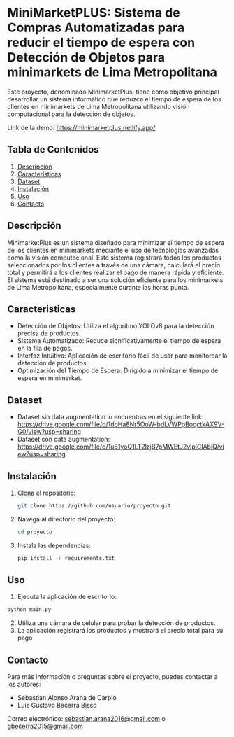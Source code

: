 # MiniMarketPLUS: Sistema de Compras Automatizadas para reducir el tiempo de espera con Detección de Objetos para minimarkets de Lima Metropolitana

Este proyecto, denominado MinimarketPlus, tiene como objetivo principal desarrollar un sistema informático que reduzca el tiempo de espera de los clientes en minimarkets de Lima Metropolitana utilizando visión computacional para la detección de objetos.

Link de la demo: https://minimarketplus.netlify.app/

## Tabla de Contenidos

1. [Descripción](#descripción)
2. [Características](#características)
3. [Dataset](#dataset)
4. [Instalación](#instalación)
5. [Uso](#uso)
6. [Contacto](#contacto)

## Descripción
MinimarketPlus es un sistema diseñado para minimizar el tiempo de espera de los clientes en minimarkets mediante el uso de tecnologías avanzadas como la visión computacional. Este sistema registrará todos los productos seleccionados por los clientes a través de una cámara, calculará el precio total y permitirá a los clientes realizar el pago de manera rápida y eficiente. El sistema está destinado a ser una solución eficiente para los minimarkets de Lima Metropolitana, especialmente durante las horas punta.

## Caracteristicas
- Detección de Objetos: Utiliza el algoritmo YOLOv8 para la detección precisa de productos.
- Sistema Automatizado: Reduce significativamente el tiempo de espera en la fila de pagos.
- Interfaz Intuitiva: Aplicación de escritorio fácil de usar para monitorear la detección de productos.
- Optimización del Tiempo de Espera: Dirigido a minimizar el tiempo de espera en minimarket.

## Dataset
- Dataset sin data augmentation lo encuentras en el siguiente link:
https://drive.google.com/file/d/1dbHa8Nr5OoW-bdLVWPpBoqctkAX9V-G0/view?usp=sharing
- Dataset con data augmentation:
https://drive.google.com/file/d/1u61yoQ1LT2lzjB7pMWEtJ2vlpiCIAbjQ/view?usp=sharing

## Instalación

1. Clona el repositorio:
    ```bash
    git clone https://github.com/usuario/proyecto.git
    ```
2. Navega al directorio del proyecto:
    ```bash
    cd proyecto
    ```
3. Instala las dependencias:
    ```bash
    pip install -r requirements.txt
    ```

## Uso

1. Ejecuta la aplicación de escritorio:
```bash
python main.py
```
2. Utiliza una cámara de celular para probar la detección de productos.
3. La aplicación registrará los productos y mostrará el precio total para su pago
   
## Contacto
Para más información o preguntas sobre el proyecto, puedes contactar a los autores:

- Sebastian Alonso Arana de Carpio
- Luis Gustavo Becerra Bisso

Correo electrónico: sebastian.arana2016@gmail.com o gbecerra2015@gmail.com
